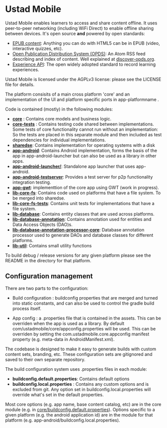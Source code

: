 # Ustad Mobile

Ustad Mobile enables learners to access and share content offline. It uses peer-to-peer networking 
(including WiFi Direct) to enable offline sharing between devices. It's open source __and__ 
powered by open standards:

* [EPUB content](http://idpf.org/epub): Anything you can do with HTML5 can be in EPUB (video, interactive quizzes, etc).
* [Open Publication Distribution System (OPDS)](https://opds-spec.org): An Atom RSS feed describing and index of content. Well explained at [discover-opds.org](http://discover-opds.org).
* [Experience API](http://www.tincanapi.com): The open widely adopted standard to record learning experiences.

Ustad Mobile is licensed under the AGPLv3 license: please see the LICENSE file for details.

The platform consisits of a main cross platform 'core' and an implementation of the UI and platform specific ports in app-platformname .

Code is contained (mostly) in the following modules:
* [__core__](core/) : Contains core models and business logic.
* [__core-tests__](core-tests/) : Contains testing code shared between implementations. Some tests of core functionality cannot run without an implementation: So the tests are placed in this separate module and then included as test dependencies for individual implementations.
* [__sharedse__](sharedse/): Contains implementation for operating systems with a disk
* [__app-android__](app-android/): Contains Android implementation, forms the basis of the app in 
  app-android-launcher but can also be used as a library in other apps.
* [__app-android-launcher/__](app-android-launcher/): Standalone app launcher that uses app-android.
* [__app-android-testserver__](app-android-testserver/): Provides a test server for p2p functionality integration testing.
* [__app-gwt__](app-gwt/): implementtion of the core app using GWT (work in progress).
* [__lib-core-fs__](lib-core-fs/): Contains code used on platforms that have a file system. To be 
merged into sharedse.
* [__lib-core-fs-tests__](lib-core-fs-tests/): Contains unit tests for implementations that have a file system.
* [__lib-database__](lib-database/): Contains entity classes that are used across platforms.
* [__lib-database-annotation__](lib-database-annotation/): Contains annotation used for entities
 and Data Access Objects (DAO)s.
* [__lib-database-annotation-processor-core__](lib-database-annotation-processor-core/): Database annotation processor
  used to generate DAOs and database classes for different platforms.
* [__lib-util__](lib-util/): Contains small utility functions


To build debug / release versions for any given platform please see the README in the directory for that platform.

## Configuration management

There are two parts to the configuration:

* Build configuration : buildconfig properties that are merged and turned into static constants,
  and can also be used to control the gradle build process itself.

* App config : a .properties file that is contained in the assets. This can be overriden when the
  app is used as a library. By default com/ustadmobile/core/appconfig.properties will be used. This
  can be overriden by setting the com.ustadmobile.core.appconfig manifest property (e.g. meta-data
  in AndroidManifest.xml).

The codebase is designed to make it easy to generate builds with custom content sets, branding, etc. These configuration sets are gitignored and saved to their own separate repository. 

The build configuration system uses .properties files in each module: 
* **buildconfig.default.properties**: Contains default options
* **buildconfig.local.properties** : Contains any custom options and is excluded from git. Any option set in buildconfig.local.properties will override what's set in the default properties.

Most core options (e.g. app name, base content catalog, etc) are in the core module (e.g. in [core/buildconfig.default.properties](core/buildconfig.default.properties)). Options specific to a given platform (e.g. the android application id) 
  are in the module for that platform (e.g. app-android/buildconfig.local.properties).

